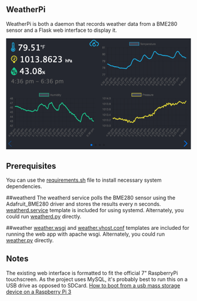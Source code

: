 ## WeatherPi

WeatherPi is both a daemon that records weather data from a BME280 sensor and a Flask web interface to display it. 

![](screenshot.png)

## Prerequisites

You can use the [requirements.sh](requirements.sh.txt) file to install necessary system dependencies.

##weatherd
The weatherd service polls the BME280 sensor using the Adafruit_BME280 driver and stores the results every n seconds. 
[weatherd.service](weatherd/weathered.service) template is included for using systemd.
Alternately, you could run [weatherd.py](weatherd/weatherd.py)  directly.

##weather
[weather.wsgi](weather/weather.wsgi) and [weather.vhost.conf](weather/weather.vhost.conf) templates are included for running the web app with apache wsgi.
Alternately, you could run [weather.py](weather/weather.py) directly.

## Notes
The existing web interface is formatted to fit the official 7" RaspberryPi touchscreen.
As the project uses MySQL, it's probably best to run this on a USB drive as opposed to SDCard.
[How to boot from a usb mass storage device on a Raspberry Pi 3](https://www.raspberrypi.org/documentation/hardware/raspberrypi/bootmodes/msd.md)